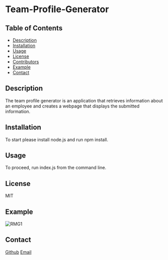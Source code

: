# Team-Profile-Generator
## Table of Contents
- [Description](#description)
- [Installation](#installation)
- [Usage](#usage)
- [License](#license)
- [Contributors](#contributors)
- [Example](#example)
- [Contact](#contact)
## Description 
The team profile generator is an application that retrieves information about an employee and creates a webpage that displays the submitted information. 

## Installation
To start please install node.js and run npm install.

## Usage
To proceed, run index.js from the command line.

## License
MIT

## Example
![RMG1](https://user-images.githubusercontent.com/107279321/180661550-67c747d4-bb99-444f-92f9-3a28247ec65c.gif)

## Contact
[Github](https://github.com/apark0819/)
[Email](https://gmail.com/apark0819)
